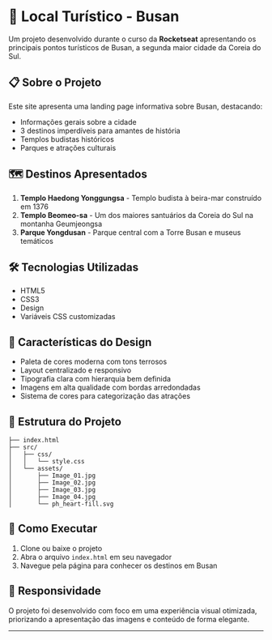 # 🏯 Local Turístico - Busan

Um projeto desenvolvido durante o curso da **Rocketseat** apresentando os principais pontos turísticos de Busan, a segunda maior cidade da Coreia do Sul.

## 📋 Sobre o Projeto

Este site apresenta uma landing page informativa sobre Busan, destacando:
- Informações gerais sobre a cidade
- 3 destinos imperdíveis para amantes de história
- Templos budistas históricos
- Parques e atrações culturais

## 🗺️ Destinos Apresentados

1. **Templo Haedong Yonggungsa** - Templo budista à beira-mar construído em 1376
2. **Templo Beomeo-sa** - Um dos maiores santuários da Coreia do Sul na montanha Geumjeongsa
3. **Parque Yongdusan** - Parque central com a Torre Busan e museus temáticos

## 🛠️ Tecnologias Utilizadas

- HTML5
- CSS3
- Design 
- Variáveis CSS customizadas

## 🎨 Características do Design

- Paleta de cores moderna com tons terrosos
- Layout centralizado e responsivo
- Tipografia clara com hierarquia bem definida
- Imagens em alta qualidade com bordas arredondadas
- Sistema de cores para categorização das atrações

## 📁 Estrutura do Projeto

```
├── index.html
├── src/
│   ├── css/
│   │   └── style.css
│   └── assets/
│       ├── Image_01.jpg
│       ├── Image_02.jpg
│       ├── Image_03.jpg
│       ├── Image_04.jpg
│       └── ph_heart-fill.svg
```

## 🚀 Como Executar

1. Clone ou baixe o projeto
2. Abra o arquivo `index.html` em seu navegador
3. Navegue pela página para conhecer os destinos em Busan

## 📱 Responsividade

O projeto foi desenvolvido com foco em uma experiência visual otimizada, priorizando a apresentação das imagens e conteúdo de forma elegante.

---

